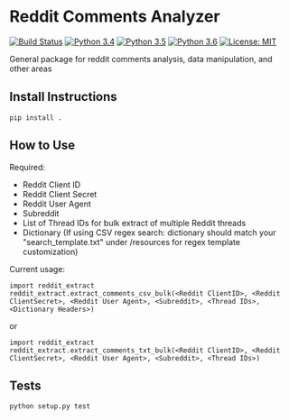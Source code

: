 # Reddit Comments Analyzer
[![Build Status](https://travis-ci.org/dillonmabry/youtube-sentiment-helper.svg?branch=master)](https://travis-ci.org/dillonmabry/reddit-comments-tool)
[![Python 3.4](https://img.shields.io/badge/python-3.4-blue.svg)](https://www.python.org/downloads/release/python-340/)
[![Python 3.5](https://img.shields.io/badge/python-3.5-blue.svg)](https://www.python.org/downloads/release/python-350/)
[![Python 3.6](https://img.shields.io/badge/python-3.6-blue.svg)](https://www.python.org/downloads/release/python-360/)
[![License: MIT](https://img.shields.io/badge/License-MIT-yellow.svg)](https://opensource.org/licenses/MIT)

General package for reddit comments analysis, data manipulation, and other areas

## Install Instructions
```
pip install .
```

## How to Use
Required:
- Reddit Client ID
- Reddit Client Secret
- Reddit User Agent
- Subreddit
- List of Thread IDs for bulk extract of multiple Reddit threads
- Dictionary (If using CSV regex search: dictionary should match your "search_template.txt" under /resources for regex template customization)

Current usage:
```
import reddit_extract
reddit_extract.extract_comments_csv_bulk(<Reddit ClientID>, <Reddit ClientSecret>, <Reddit User Agent>, <Subreddit>, <Thread IDs>, <Dictionary Headers>)
```
or
```
import reddit_extract
reddit_extract.extract_comments_txt_bulk(<Reddit ClientID>, <Reddit ClientSecret>, <Reddit User Agent>, <Subreddit>, <Thread IDs>)
```
## Tests
```
python setup.py test
```

